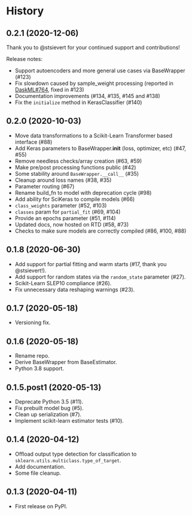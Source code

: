 # History

## 0.2.1 (2020-12-06)

Thank you to @stsievert for your continued support and contributions!

Release notes:

* Support autoencoders and more general use cases via BaseWrapper (#123)
* Fix slowdown caused by sample_weight processing
(reported in [DaskML#764](https://github.com/dask/dask-ml/issues/764), fixed in #123)
* Documentation improvements (#134, #135, #145 and #138)
* Fix the `initialize` method in KerasClassifier (#140)

## 0.2.0 (2020-10-03)

* Move data transformations to a Scikit-Learn Transformer based interface (#88)
* Add Keras parameters to BaseWrapper.__init__ (loss, optimizer, etc) (#47, #55)
* Remove needless checks/array creation (#63, #59)
* Make pre/post processing functions public (#42)
* Some stability around `BaseWrapper.__call__` (#35)
* Cleanup around loss names (#38, #35)
* Parameter routing (#67)
* Rename build_fn to model with deprecation cycle (#98)
* Add ability for SciKeras to compile models (#66)
* `class_weights` parameter (#52, #103)
* `classes` param for `partial_fit` (#69, #104)
* Provide an epochs parameter (#51, #114)
* Updated docs, now hosted on RTD (#58, #73)
* Checks to make sure models are correctly compiled (#86, #100, #88)

## 0.1.8 (2020-06-30)

* Add support for partial fitting and warm starts (#17, thank you @stsievert!).
* Add support for random states via the `random_state` parameter (#27).
* Scikit-Learn SLEP10 compliance (#26).
* Fix unnecessary data reshaping warnings (#23).

## 0.1.7 (2020-05-18)

* Versioning fix.

## 0.1.6 (2020-05-18)

* Rename repo.
* Derive BaseWrapper from BaseEstimator.
* Python 3.8 support.

## 0.1.5.post1 (2020-05-13)

* Deprecate Python 3.5 (#11).
* Fix prebuilt model bug (#5).
* Clean up serialization (#7).
* Implement scikit-learn estimator tests (#10).

## 0.1.4 (2020-04-12)

* Offload output type detection for classification to `sklearn.utils.multiclass.type_of_target`.
* Add documentation.
* Some file cleanup.

## 0.1.3 (2020-04-11)

* First release on PyPI.
